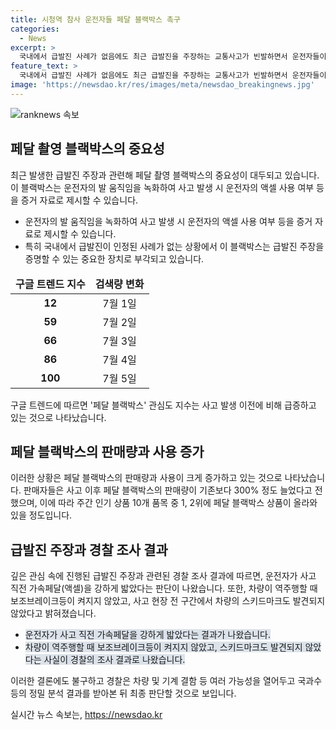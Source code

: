 ```yaml
---
title: 시청역 참사 운전자들 페달 블랙박스 촉구
categories:
  - News
excerpt: >
  국내에서 급발진 사례가 없음에도 최근 급발진을 주장하는 교통사고가 빈발하면서 운전자들이 페달 촬영 블랙박스를 찾는 비상한 현상이 일어나고 있다. 시청역 역주행 참사로 블랙박스에 대한 관심이 급증하며, 판매량이 증가한 것으로 나타났다. 페달 블랙박스는 운전자의 발 움직임을 녹화하는데, 운전자들은 이를 급발진 주장의 증거로 활용하고 있다. 그러나 경찰 조사에 따르면 사고 직전 운전자가 가속페달을 강하게 밟은 것으로 나타났으며, 정밀 분석 결과를 받아본 뒤에 급발진 여부를 최종 판단할 것으로 보인다.
feature_text: >
  국내에서 급발진 사례가 없음에도 최근 급발진을 주장하는 교통사고가 빈발하면서 운전자들이 페달 촬영 블랙박스를 찾는 비상한 현상이 일어나고 있다. 시청역 역주행 참사로 블랙박스에 대한 관심이 급증하며, 판매량이 증가한 것으로 나타났다. 페달 블랙박스는 운전자의 발 움직임을 녹화하는데, 운전자들은 이를 급발진 주장의 증거로 활용하고 있다. 그러나 경찰 조사에 따르면 사고 직전 운전자가 가속페달을 강하게 밟은 것으로 나타났으며, 정밀 분석 결과를 받아본 뒤에 급발진 여부를 최종 판단할 것으로 보인다.
image: 'https://newsdao.kr/res/images/meta/newsdao_breakingnews.jpg'
---
```


<p><img src="https://newsdao.kr/res/images/meta/newsdao_breakingnews.jpg" alt="ranknews 속보" /></p>

<h2 data-ke-size="size26">페달 촬영 블랙박스의 중요성</h2>

<p data-ke-size="size16">최근 발생한 급발진 주장과 관련해 페달 촬영 블랙박스의 중요성이 대두되고 있습니다. 이 블랙박스는 운전자의 발 움직임을 녹화하여 사고 발생 시 운전자의 액셀 사용 여부 등을 증거 자료로 제시할 수 있습니다.</p>

<ul>
<li>운전자의 발 움직임을 녹화하여 사고 발생 시 운전자의 액셀 사용 여부 등을 증거 자료로 제시할 수 있습니다.</li>
<li>특히 국내에서 급발진이 인정된 사례가 없는 상황에서 이 블랙박스는 급발진 주장을 증명할 수 있는 중요한 장치로 부각되고 있습니다.</li>
</ul>

<table>
<thead>
<tr>
<td style="text-align: center; height: 17px;"><b>구글 트렌드 지수</b></td>
<td style="text-align: center; height: 17px;"><b>검색량 변화</b></td>
</tr>
</thead>
<tbody>
<tr>
<td style="text-align: center; height: 17px;"><b>12</b></td>
<td style="text-align: center; height: 17px;">7월 1일</td>
</tr>
<tr>
<td style="text-align: center; height: 17px;"><b>59</b></td>
<td style="text-align: center; height: 17px;">7월 2일</td>
</tr>
<tr>
<td style="text-align: center; height: 17px;"><b>66</b></td>
<td style="text-align: center; height: 17px;">7월 3일</td>
</tr>
<tr>
<td style="text-align: center; height: 17px;"><b>86</b></td>
<td style="text-align: center; height: 17px;">7월 4일</td>
</tr>
<tr>
<td style="text-align: center; height: 17px;"><b>100</b></td>
<td style="text-align: center; height: 17px;">7월 5일</td>
</tr>
</tbody>
</table>

<p data-ke-size="size16">구글 트렌드에 따르면 '페달 블랙박스' 관심도 지수는 사고 발생 이전에 비해 급증하고 있는 것으로 나타났습니다.</p>

<h2 data-ke-size="size26">페달 블랙박스의 판매량과 사용 증가</h2>

<p data-ke-size="size16">이러한 상황은 페달 블랙박스의 판매량과 사용이 크게 증가하고 있는 것으로 나타났습니다. 판매자들은 사고 이후 페달 블랙박스의 판매량이 기존보다 300% 정도 늘었다고 전했으며, 이에 따라 주간 인기 상품 10개 품목 중 1, 2위에 페달 블랙박스 상품이 올라와 있을 정도입니다.</p>

<h2 data-ke-size="size26">급발진 주장과 경찰 조사 결과</h2>

<p data-ke-size="size16">깊은 관심 속에 진행된 급발진 주장과 관련된 경찰 조사 결과에 따르면, 운전자가 사고 직전 가속페달(액셀)을 강하게 밟았다는 판단이 나왔습니다. 또한, 차량이 역주행할 때 보조브레이크등이 켜지지 않았고, 사고 현장 전 구간에서 차량의 스키드마크도 발견되지 않았다고 밝혀졌습니다.</p>

<ul>
<li><span style="background-color: #21538527;">운전자가 사고 직전 가속페달을 강하게 밟았다는 결과가 나왔습니다.</span></li>
<li><span style="background-color: #21538527;">차량이 역주행할 때 보조브레이크등이 켜지지 않았고, 스키드마크도 발견되지 않았다는 사실이 경찰의 조사 결과로 나왔습니다.</span></li>
</ul>

<p data-ke-size="size16">이러한 결론에도 불구하고 경찰은 차량 및 기계 결함 등 여러 가능성을 열어두고 국과수 등의 정밀 분석 결과를 받아본 뒤 최종 판단할 것으로 보입니다.</p>
실시간 뉴스 속보는, <a href="https://newsdao.kr" rel="dofollow">https://newsdao.kr</a>


